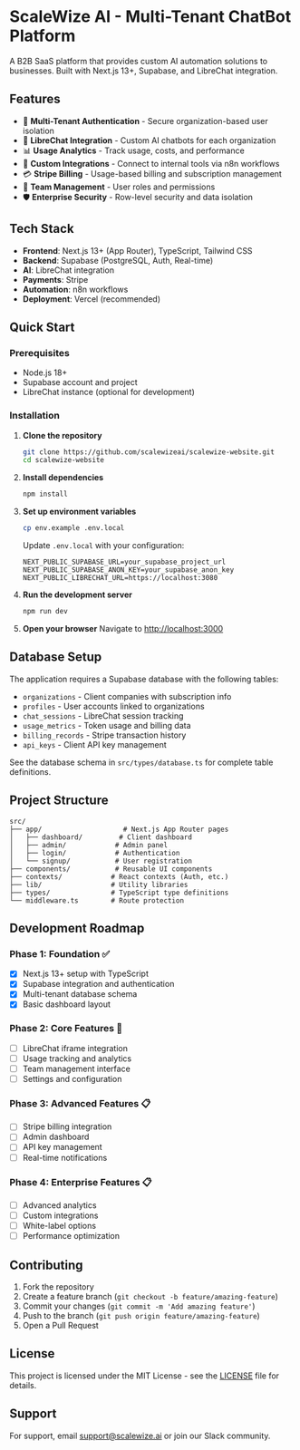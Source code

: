 # ScaleWize AI - Multi-Tenant ChatBot Platform

A B2B SaaS platform that provides custom AI automation solutions to businesses. Built with Next.js 13+, Supabase, and LibreChat integration.

## Features

- 🔐 **Multi-Tenant Authentication** - Secure organization-based user isolation
- 🤖 **LibreChat Integration** - Custom AI chatbots for each organization
- 📊 **Usage Analytics** - Track usage, costs, and performance
- 🔧 **Custom Integrations** - Connect to internal tools via n8n workflows
- 💳 **Stripe Billing** - Usage-based billing and subscription management
- 👥 **Team Management** - User roles and permissions
- 🛡️ **Enterprise Security** - Row-level security and data isolation

## Tech Stack

- **Frontend**: Next.js 13+ (App Router), TypeScript, Tailwind CSS
- **Backend**: Supabase (PostgreSQL, Auth, Real-time)
- **AI**: LibreChat integration
- **Payments**: Stripe
- **Automation**: n8n workflows
- **Deployment**: Vercel (recommended)

## Quick Start

### Prerequisites

- Node.js 18+ 
- Supabase account and project
- LibreChat instance (optional for development)

### Installation

1. **Clone the repository**
   ```bash
   git clone https://github.com/scalewizeai/scalewize-website.git
   cd scalewize-website
   ```

2. **Install dependencies**
   ```bash
   npm install
   ```

3. **Set up environment variables**
   ```bash
   cp env.example .env.local
   ```
   
   Update `.env.local` with your configuration:
   ```env
   NEXT_PUBLIC_SUPABASE_URL=your_supabase_project_url
   NEXT_PUBLIC_SUPABASE_ANON_KEY=your_supabase_anon_key
   NEXT_PUBLIC_LIBRECHAT_URL=https://localhost:3080
   ```

4. **Run the development server**
   ```bash
   npm run dev
   ```

5. **Open your browser**
   Navigate to [http://localhost:3000](http://localhost:3000)

## Database Setup

The application requires a Supabase database with the following tables:

- `organizations` - Client companies with subscription info
- `profiles` - User accounts linked to organizations  
- `chat_sessions` - LibreChat session tracking
- `usage_metrics` - Token usage and billing data
- `billing_records` - Stripe transaction history
- `api_keys` - Client API key management

See the database schema in `src/types/database.ts` for complete table definitions.

## Project Structure

```
src/
├── app/                    # Next.js App Router pages
│   ├── dashboard/         # Client dashboard
│   ├── admin/            # Admin panel
│   ├── login/            # Authentication
│   └── signup/           # User registration
├── components/           # Reusable UI components
├── contexts/            # React contexts (Auth, etc.)
├── lib/                 # Utility libraries
├── types/               # TypeScript type definitions
└── middleware.ts        # Route protection
```

## Development Roadmap

### Phase 1: Foundation ✅
- [x] Next.js 13+ setup with TypeScript
- [x] Supabase integration and authentication
- [x] Multi-tenant database schema
- [x] Basic dashboard layout

### Phase 2: Core Features 🚧
- [ ] LibreChat iframe integration
- [ ] Usage tracking and analytics
- [ ] Team management interface
- [ ] Settings and configuration

### Phase 3: Advanced Features 📋
- [ ] Stripe billing integration
- [ ] Admin dashboard
- [ ] API key management
- [ ] Real-time notifications

### Phase 4: Enterprise Features 📋
- [ ] Advanced analytics
- [ ] Custom integrations
- [ ] White-label options
- [ ] Performance optimization

## Contributing

1. Fork the repository
2. Create a feature branch (`git checkout -b feature/amazing-feature`)
3. Commit your changes (`git commit -m 'Add amazing feature'`)
4. Push to the branch (`git push origin feature/amazing-feature`)
5. Open a Pull Request

## License

This project is licensed under the MIT License - see the [LICENSE](LICENSE) file for details.

## Support

For support, email support@scalewize.ai or join our Slack community.
